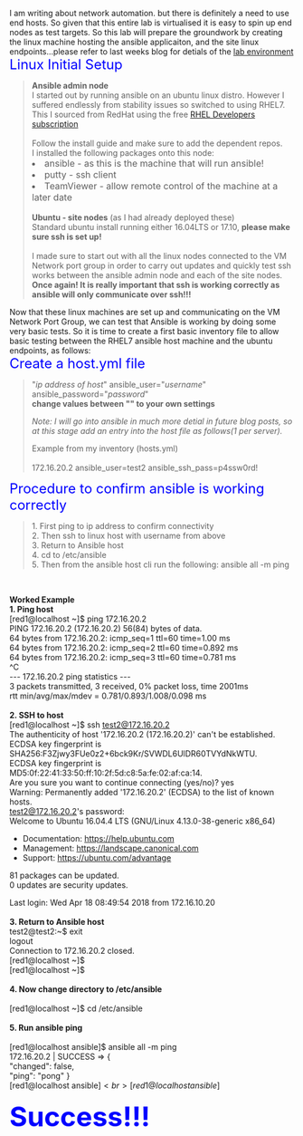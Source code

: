 I am writing about network automation. but there is definitely a need
to use end hosts. So given that this entire lab is virtualised it is
easy to spin up end nodes as test targets. So this lab will prepare the groundwork by creating the linux machine hosting the ansible applicaiton, and the site linux endpoints...please refer to last weeks blog for detials of the <a href="https://craigeowen.github.io/blog/2018/04/06/Lab-environment">lab environment</a><br>
<font size="5" color="blue">Linux Initial Setup</font>
<blockquote>
   <b>Ansible admin node</b><br>
   I started out by running ansible on an ubuntu linux distro. However I
   suffered endlessly from stability issues so switched to using RHEL7.
   This I sourced from RedHat using the free 
   <a href="https://developers.redhat.com/blog/2016/03/31/no-cost-rhel-developer-subscription-now-available/">RHEL Developers 
   subscription</a><br>
   <br>
   Follow the install guide and make sure to add the dependent repos.
   <br>
   I installed the following packages onto this node:
   <font size="3">
   <li>ansible - as this is the machine that will run ansible!</li>
   <li>putty - ssh client</li>
   <li>TeamViewer - allow remote control of the machine at a later date</li>
   </font>
   <br>
   <b>Ubuntu - site nodes</b> (as I had already deployed these)<br>
   Standard ubuntu install running either 16.04LTS or 17.10, <b>please make sure ssh is set up!</b><br>
   <br>
   I made sure to start out with all the linux nodes connected to the
   VM Network port group in order to carry out updates and quickly test
   ssh works between the ansible admin node and each of the site nodes. <br>
   <b>Once again! It is really important that ssh is working correctly as ansible will only communicate over ssh!!!</b><br>
</blockquote>
 
Now that these linux machines are set up and communicating on the VM Network Port Group, we can test that Ansible is working by doing some very basic tests. So it is time to create a first basic inventory file to allow basic testing between the RHEL7 ansible host machine and the ubuntu endpoints, as follows:<br>
<font size="5" color="blue">Create a host.yml file</font>
<blockquote>
"<i>ip address of host</i>" ansible_user="<i>username</i>" ansible_password="<i>password</i>"<br>
<b>change values between <font clour="red">""</font> to your own settings</b><br>
  
<i> Note: I will go into ansible in much more detial in future blog posts, so at this stage add an entry into the host file as follows(1 per server).</i><br>
 
 <!-- I should add a screeshot of hosts.yml -->
  Example from my inventory (hosts.yml)<br>   
 172.16.20.2 ansible_user=test2 ansible_ssh_pass=p4ssw0rd!<br>
<!-- screenshot to add above -->
</blockquote>
<!-- blank -->
<font size="5" color="blue">Procedure to confirm ansible is working correctly</font>
<blockquote>
1. First ping to ip address to confirm connectivity
<br>    
2. Then ssh to linux host with username from above
<br>    
3. Return to Ansible host
<br>    
4. cd to /etc/ansible
<br>    
5. Then from the ansible host cli run the following: ansible all -m ping
</blockquote>
<br>

<b>Worked Example</b><br>
<b>1. Ping host</b><br>
[red1@localhost ~]$ ping 172.16.20.2<br>
PING 172.16.20.2 (172.16.20.2) 56(84) bytes of data.<br>
64 bytes from 172.16.20.2: icmp_seq=1 ttl=60 time=1.00 ms<br>
64 bytes from 172.16.20.2: icmp_seq=2 ttl=60 time=0.892 ms<br>
64 bytes from 172.16.20.2: icmp_seq=3 ttl=60 time=0.781 ms<br>
^C<br>
--- 172.16.20.2 ping statistics ---<br>
3 packets transmitted, 3 received, 0% packet loss, time 2001ms<br>
rtt min/avg/max/mdev = 0.781/0.893/1.008/0.098 ms<br>
<br>
<b>2. SSH to host</b><br>
[red1@localhost ~]$ ssh test2@172.16.20.2<br>
The authenticity of host '172.16.20.2 (172.16.20.2)' can't be established.<br>
ECDSA key fingerprint is SHA256:F3Zjwy3FUe0z2+6bck9Kr/SVWDL6UlDR60TVYdNkWTU.<br>
ECDSA key fingerprint is MD5:0f:22:41:33:50:ff:10:2f:5d:c8:5a:fe:02:af:ca:14.<br>
Are you sure you want to continue connecting (yes/no)? yes<br>
Warning: Permanently added '172.16.20.2' (ECDSA) to the list of known hosts.<br>
test2@172.16.20.2's password: <br>
Welcome to Ubuntu 16.04.4 LTS (GNU/Linux 4.13.0-38-generic x86_64)

 * Documentation:  https://help.ubuntu.com
 * Management:     https://landscape.canonical.com
 * Support:        https://ubuntu.com/advantage

81 packages can be updated.<br>
0 updates are security updates.

Last login: Wed Apr 18 08:49:54 2018 from 172.16.10.20<br>
<br>
<b>3. Return to Ansible host</b><br>
test2@test2:~$ exit<br>
logout<br>
Connection to 172.16.20.2 closed.<br>
[red1@localhost ~]$ <br>
[red1@localhost ~]$ <br>
<br>
<b>4. Now change directory to /etc/ansible</b><br>
<br>
[red1@localhost ~]$ cd /etc/ansible<br>
<br>
<b>5. Run ansible ping</b><br>
<br>
[red1@localhost ansible]$ ansible all -m ping<br>
172.16.20.2 | SUCCESS => {<br>
    "changed": false, <br>
    "ping": "pong"
}<br>
[red1@localhost ansible]$<br> 
[red1@localhost ansible]$ <br>
<br>
<b><font size="10" color="blue">Success!!!</font></b>
<br>

